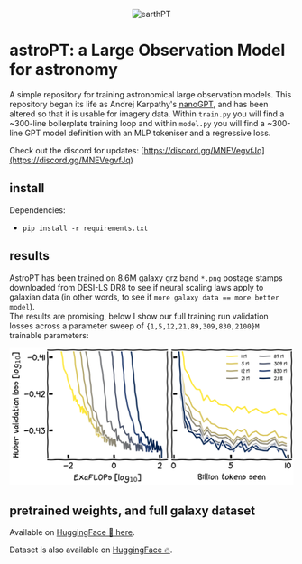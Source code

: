 <p align="center">
    <img src="assets/emoji.png" alt="earthPT" width="150"/>
</p>

# astroPT: a Large Observation Model for astronomy

A simple repository for training astronomical large observation models. This
repository began its life as Andrej Karpathy's
[nanoGPT](https://github.com/karpathy/nanoGPT), and has been altered so that it
is usable for imagery data.  Within `train.py` you will find a ~300-line
boilerplate training loop and within `model.py` you will find a ~300-line GPT
model definition with an MLP tokeniser and a regressive loss.

Check out the discord for updates: [https://discord.gg/MNEVegvfJq](https://discord.gg/MNEVegvfJq)

## install

Dependencies:

- `pip install -r requirements.txt`

## results

AstroPT has been trained on 8.6M galaxy grz band `*.png` postage stamps 
downloaded from DESI-LS DR8 to see if neural scaling laws apply to galaxian
data (in other words, to see if `more galaxy data == more better model`).  
The results are promising, below I show our full training run validation losses
across a parameter sweep of `{1,5,12,21,89,309,830,2100}M` trainable parameters:

<p align="center">
    <img src="explore/scaling_xkcd.png" alt="scaling" width="512"/>
</p>

## pretrained weights, and full galaxy dataset

Available on [HuggingFace 🤗 here](https://huggingface.co/Smith42/astroPT).

Dataset is also available on [HuggingFace 🔥](https://huggingface.co/datasets/Smith42/galaxies).
